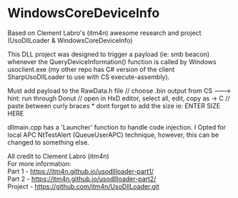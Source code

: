 # WindowsCoreDeviceInfo

Based on Clement Labro's (itm4n) awesome research and project (UsoDllLoader & WindowsCoreDeviceInfo) 

This DLL project was designed to trigger a payload (ie: smb beacon) whenever the QueryDeviceInformation() function is called by Windows usoclient.exe (my other repo has C# version of the client SharpUsoDllLoader to use with CS execute-assembly).  

Must add payload to the RawData.h file
    // choose .bin output from CS ---> hint: run through Donut
    // open in HxD editor, select all, edit, copy as -> C
    // paste between curly braces * dont forget to add the size ie: ENTER SIZE HERE
    
dllmain.cpp has a 'Launcher' function to handle code injection.  I Opted for local APC NtTestAlert (QueueUserAPC) technique, however,
this can be changed to something else.  

All credit to Clement Labro (itm4n)  
For more information:  
Part 1 - https://itm4n.github.io/usodllloader-part1/  
Part 2 - https://itm4n.github.io/usodllloader-part2/   
Project - https://github.com/itm4n/UsoDllLoader.git
    
